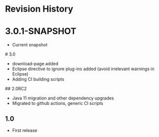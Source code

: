 # Revision History

# 3.0.1-SNAPSHOT
* Current snapshot 

# 3.0
* download-page added
* Eclipse directive to ignore plug-ins added (avoid irrelevant warnings in Eclipse)
* Adding CI building scripts

## 2.0RC2
* Java 11 migration and other dependency upgrades
* Migrated to github actions, generic CI scripts

## 1.0
* First release
